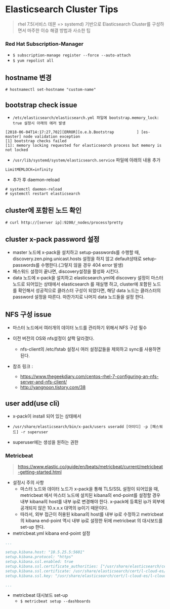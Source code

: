 # Elasticsearch Cluster Tips

> rhel 7.5(서비스 데몬 => systemd) 기반으로 Elasticsearch Cluster를 구성하면서 마주한 이슈 해결 방법과 사소한 팁

### Red Hat Subscription-Manager

* `$ subscription-manage register --force --auto-attach`
* `$ yum repolist all`

## hostname 변경

```shell
# hostnamectl set-hostname "custom-name"
```

## bootstrap check issue

* `/etc/elasticsearch/elasticsearch.yml 파일에 bootstrap.memory_lock: true 설정시 아래의 에러 발생`

```shell
[2018-06-04T14:17:27,702][ERROR][o.e.b.Bootstrap          ] [es-master] node validation exception
[1] bootstrap checks failed
[1]: memory locking requested for elasticsearch process but memory is not locked
```

* `/usr/lib/systemd/system/elasticsearch.service` 파일에 아래의 내용 추가

```
LimitMEMLOCK=infinity
```

* 추가 후 daemon-reload

```shell
# systemctl daemon-reload
# systemctl restart elasticsearch
```

## cluster에 포함된 노드 확인

```shell
# curl http://[server ip]:9200/_nodes/process?pretty
```

## cluster x-pack password 설정

* master 노드에 x-pack을 설치하고 setup-passwords를 수행할 때, discovery.zen.ping.unicast.hosts 설정을 하지 않고 default상태로 setup-passwords를 수행한다.(그렇지 않을 경우 404 error 발생)
* 패스워드 설정이 끝나면, discovery설정을 활성화 시킨다.
* data 노드에 x-pack을 설치하고 elasticsearch.yml에 discovery 설정이 마스터 노드로 되어있는 상태에서 elasticsearch 를 재실행 하고, cluster에 포함된 노드를 확인해서 성공적으로 클러스터 구성이 되었다면, 해당 data 노드는 클러스터의 password 설정을 따른다. 마찬가지로 나머지 data 노드들을 설정 한다.

## NFS 구성 issue

* 마스터 노드에서 여러개의 데이터 노드를 관리하기 위해서 NFS 구성 필수

* 이전 버전의 OS와 nfs설정이 살짝 달라졌다.
  * nfs-client의 /etc/fstab 설정시 여러 설정값들을 제외하고 sync를 사용하면 된다.
* 참조 링크 :
  * https://www.thegeekdiary.com/centos-rhel-7-configuring-an-nfs-server-and-nfs-client/
  * http://yangnoon.tistory.com/38

## user add(use cli)

* x-pack이 install 되어 있는 상태에서

* `/usr/share/elasticsearch/bin/x-pack/users useradd [아이디] -p [패스워드] -r superuser`
* superuser에는 생성을 원하는 권한

### Metricbeat

> https://www.elastic.co/guide/en/beats/metricbeat/current/metricbeat-getting-started.html

* 설정시 주의 사항
  * 마스터 노드와 데이터 노드가 x-pack을 통해 TLS/SSL 설정이 되어있을 때, metricbeat 에서 마스터 노드에 설치된 kibana의 end-point를 설정할 경우 내부 kibana의 host를 내부 ip로 변경해야 한다. x-pack에 등록된 ip가 외부에 공개되지 않은 10.x.x.x 대역의 ip이기 때문이다.
  * 따라서, 외부 접근이 허용된 kibana의 host를 내부 ip로 수정하고 metricbeat 의 kibana end-point 역시 내부 ip로 설정한 뒤에 metricbeat 의 대시보드를 set-up 한다. 
* metricbeat.yml kibana end-point 설정

```yml
...

setup.kibana.host: "10.5.25.5:5601"
setup.kibana.protocol: "https"
setup.kibana.ssl.enabled: true
setup.kibana.ssl.certificate_authorities: ["/usr/share/elasticsearch/cert/ca/ca.crt"]
setup.kibana.ssl.certificate: /usr/share/elasticsearch/cert/l-cloud-es/l-cloud-es.crt
setup.kibana.ssl.key: "/usr/share/elasticsearch/cert/l-cloud-es/l-cloud-es.key"

...
```

* metricbeat 대시보드 set-up
  * `$ metricbeat setup --dashboards`